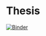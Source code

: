 # Thesis
[![Binder](https://mybinder.org/badge_logo.svg)](https://mybinder.org/v2/gh/carlosortizdev/Thesis/HEAD)
